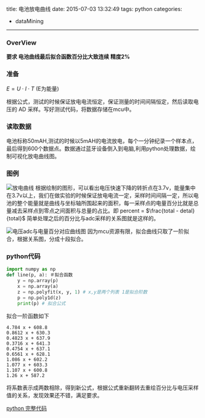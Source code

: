 title: 电池放电曲线
date: 2015-07-03 13:32:49
tags: python
categories:
  - dataMining
---

### **OverView**
**要求 电池曲线最后拟合函数百分比大致连续 精度2%**


<!--more-->

### **准备**
$E = U \cdot I \cdot T$ (E为能量)

根据公式，测试的时候保证放电电流恒定，保证测量的时间间隔恒定，然后读取电压的 AD 采样。写好测试代码，将数据存储在mcu中。
### 读取数据
电池标称50mAH,测试的时候以5mAH的电流放电，每个一分钟纪录一个样本点，最后得到600个数据点。数据通过蓝牙设备倒入到电脑,利用python处理数据，绘制可视化放电曲线图。
### **图例**

![放电曲线](http://7xk4vd.com1.z0.glb.clouddn.com/batterybl.jpg)
根据绘制的图形，可以看出电压快速下降的转折点在3.7v，能量集中在3.7v以上，我们在做实验的时候保证放电电流一定，采样时间间隔一定，所以电池的整个能量就是曲线与坐标轴所围起来的面积，每一采样点的电量百分比就是总量减去采样点到零点之间面积与总量的占比。即 percent = $\frac{total - detal}{total}$
简单处理之后的百分比与adc采样的关系图就是这样的。

![电压adc与电量百分对应曲线图](http://7xk4vd.com1.z0.glb.clouddn.com/battery2bl2.jpg)
因为mcu资源有限，拟合曲线只取了一阶拟合，根据关系图，分成十段拟合。
### python代码

```python
import numpy as np
def line(p, a): ＃拟合函数
    y = np.array(p)
    x = np.array(a)
    z = np.polyfit(x, y, 1) # x,y是两个列表 1是拟合阶数
    p = np.poly1d(z)
    print(p) # 拟合公式
```
 
拟合一阶函数如下

```
4.784 x + 608.8
0.8612 x + 630.3
0.4823 x + 637.9
0.3716 x + 641.3
0.4754 x + 637.1
0.6561 x + 628.1
1.086 x + 602.2
1.077 x + 603.3
1.107 x + 600.8
1.26 x + 587.2
```
将系数表示成两数相除，得到新公式，根据公式重新翻转去重绘百分比与电压采样值的关系，发现效果还不错，满足要求。

[python 完整代码](https://github.com/M2shad0w/py_tool/blob/master/battery.py)